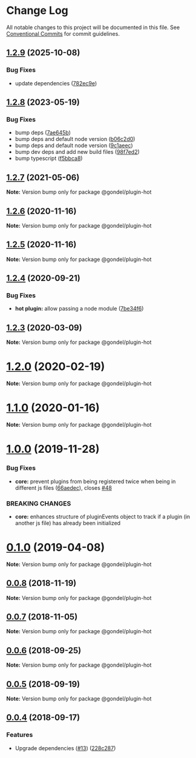 # Change Log

All notable changes to this project will be documented in this file.
See [Conventional Commits](https://conventionalcommits.org) for commit guidelines.

## [1.2.9](https://github.com/merkle-open/gondel/compare/v1.2.8...v1.2.9) (2025-10-08)

### Bug Fixes

- update dependencies ([782ec9e](https://github.com/merkle-open/gondel/commit/782ec9e740dd4c6d471ec13b4b8ace458e44bb73))

## [1.2.8](https://github.com/merkle-open/gondel/compare/v1.2.7...v1.2.8) (2023-05-19)

### Bug Fixes

- bump deps ([7ae645b](https://github.com/merkle-open/gondel/commit/7ae645ba5d64cf5274fe325c13414cb676b9a615))
- bump deps and default node version ([b06c2d0](https://github.com/merkle-open/gondel/commit/b06c2d0af36b69d0c12fb2263019f08f86b795fa))
- bump deps and default node version ([9c1aeec](https://github.com/merkle-open/gondel/commit/9c1aeec8d3fb03765ea74bb11c29d31205e742bb))
- bump dev deps and add new build files ([98f7ed2](https://github.com/merkle-open/gondel/commit/98f7ed284ab15bd4fc7c2f004c520808f61c6559))
- bump typescript ([f5bbca8](https://github.com/merkle-open/gondel/commit/f5bbca8da39875f21d7bfe6dc1c3076a1e607e15))

## [1.2.7](https://github.com/merkle-open/gondel/compare/v1.2.6...v1.2.7) (2021-05-06)

**Note:** Version bump only for package @gondel/plugin-hot

## [1.2.6](https://github.com/merkle-open/gondel/compare/v1.2.5...v1.2.6) (2020-11-16)

**Note:** Version bump only for package @gondel/plugin-hot

## [1.2.5](https://github.com/merkle-open/gondel/compare/v1.2.4...v1.2.5) (2020-11-16)

**Note:** Version bump only for package @gondel/plugin-hot

## [1.2.4](https://github.com/merkle-open/gondel/compare/v1.2.3...v1.2.4) (2020-09-21)

### Bug Fixes

- **hot plugin:** allow passing a node module ([7be34f6](https://github.com/merkle-open/gondel/commit/7be34f699fb4ae5dc88b530171714c3630aea8ee))

## [1.2.3](https://github.com/merkle-open/gondel/compare/v1.2.2...v1.2.3) (2020-03-09)

**Note:** Version bump only for package @gondel/plugin-hot

# [1.2.0](https://github.com/merkle-open/gondel/compare/v1.1.2...v1.2.0) (2020-02-19)

**Note:** Version bump only for package @gondel/plugin-hot

# [1.1.0](https://github.com/merkle-open/gondel/compare/v1.0.0...v1.1.0) (2020-01-16)

**Note:** Version bump only for package @gondel/plugin-hot

# [1.0.0](https://github.com/merkle-open/gondel/compare/v0.1.0...v1.0.0) (2019-11-28)

### Bug Fixes

- **core:** prevent plugins from being registered twice when being in different js files ([66aedec](https://github.com/merkle-open/gondel/commit/66aedec)), closes [#48](https://github.com/merkle-open/gondel/issues/48)

### BREAKING CHANGES

- **core:** enhances structure of pluginEvents object to track if a plugin (in another js file) has already been initialized

# [0.1.0](https://github.com/merkle-open/gondel/compare/v0.0.8...v0.1.0) (2019-04-08)

**Note:** Version bump only for package @gondel/plugin-hot

## [0.0.8](https://github.com/merkle-open/gondel/compare/v0.0.7...v0.0.8) (2018-11-19)

**Note:** Version bump only for package @gondel/plugin-hot

## [0.0.7](https://github.com/merkle-open/gondel/compare/v0.0.6...v0.0.7) (2018-11-05)

**Note:** Version bump only for package @gondel/plugin-hot

<a name="0.0.6"></a>

## [0.0.6](https://github.com/merkle-open/gondel/compare/v0.0.5...v0.0.6) (2018-09-25)

**Note:** Version bump only for package @gondel/plugin-hot

<a name="0.0.5"></a>

## [0.0.5](https://github.com/merkle-open/gondel/compare/v0.0.4...v0.0.5) (2018-09-19)

**Note:** Version bump only for package @gondel/plugin-hot

<a name="0.0.4"></a>

## [0.0.4](https://github.com/merkle-open/gondel/compare/v0.0.1...v0.0.4) (2018-09-17)

### Features

- Upgrade dependencies ([#13](https://github.com/merkle-open/gondel/issues/13)) ([228c287](https://github.com/merkle-open/gondel/commit/228c287))
